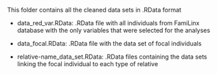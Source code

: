 This folder contains all the cleaned data sets in .RData format


- data_red_var.RData: .RData file with all individuals from FamiLinx database with the only variables that were selected for the analyses

- data_focal.RData: .RData file with the data set of focal individuals

- relative-name_data_set.RData: .RData files containing the data sets linking the focal individual to each type of relative


